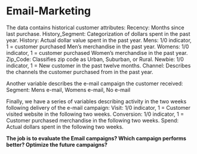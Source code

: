# Email-Marketing

The data contains historical customer attributes:
Recency: Months since last purchase.
History_Segment: Categorization of dollars spent in the past year.
History: Actual dollar value spent in the past year.
Mens: 1/0 indicator, 1 = customer purchased Men’s merchandise in the past year.
Womens: 1/0 indicator, 1 = customer purchased Women’s merchandise in the past year.
Zip_Code: Classifies zip code as Urban, Suburban, or Rural.
Newbie: 1/0 indicator, 1 = New customer in the past twelve months.
Channel: Describes the channels the customer purchased from in the past year.

Another variable describes the e-mail campaign the customer received:
Segment: Mens e-mail, Womens e-mail, No e-mail

Finally, we have a series of variables describing activity in the two weeks following delivery of the e-mail campaign:
Visit: 1/0 indicator, 1 = Customer visited website in the following two weeks.
Conversion: 1/0 indicator, 1 = Customer purchased merchandise in the following two weeks.
Spend: Actual dollars spent in the following two weeks.

**The job is to evaluate the Email campaigns? Which campaign performs better?
Optimize the future campaigns?**
